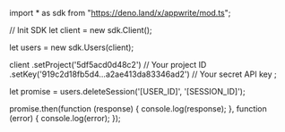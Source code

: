 import * as sdk from "https://deno.land/x/appwrite/mod.ts";

// Init SDK
let client = new sdk.Client();

let users = new sdk.Users(client);

client
    .setProject('5df5acd0d48c2') // Your project ID
    .setKey('919c2d18fb5d4...a2ae413da83346ad2') // Your secret API key
;

let promise = users.deleteSession('[USER_ID]', '[SESSION_ID]');

promise.then(function (response) {
    console.log(response);
}, function (error) {
    console.log(error);
});
